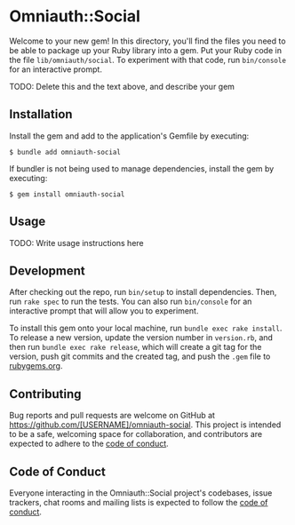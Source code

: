 # Omniauth::Social

Welcome to your new gem! In this directory, you'll find the files you need to be able to package up your Ruby library into a gem. Put your Ruby code in the file `lib/omniauth/social`. To experiment with that code, run `bin/console` for an interactive prompt.

TODO: Delete this and the text above, and describe your gem

## Installation

Install the gem and add to the application's Gemfile by executing:

    $ bundle add omniauth-social

If bundler is not being used to manage dependencies, install the gem by executing:

    $ gem install omniauth-social

## Usage

TODO: Write usage instructions here

## Development

After checking out the repo, run `bin/setup` to install dependencies. Then, run `rake spec` to run the tests. You can also run `bin/console` for an interactive prompt that will allow you to experiment.

To install this gem onto your local machine, run `bundle exec rake install`. To release a new version, update the version number in `version.rb`, and then run `bundle exec rake release`, which will create a git tag for the version, push git commits and the created tag, and push the `.gem` file to [rubygems.org](https://rubygems.org).

## Contributing

Bug reports and pull requests are welcome on GitHub at https://github.com/[USERNAME]/omniauth-social. This project is intended to be a safe, welcoming space for collaboration, and contributors are expected to adhere to the [code of conduct](https://github.com/[USERNAME]/omniauth-social/blob/main/CODE_OF_CONDUCT.md).

## Code of Conduct

Everyone interacting in the Omniauth::Social project's codebases, issue trackers, chat rooms and mailing lists is expected to follow the [code of conduct](https://github.com/[USERNAME]/omniauth-social/blob/main/CODE_OF_CONDUCT.md).
